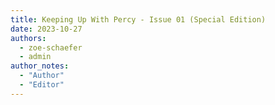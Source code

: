 ```yaml
---
title: Keeping Up With Percy - Issue 01 (Special Edition)
date: 2023-10-27
authors:
  - zoe-schaefer
  - admin
author_notes:
  - "Author"
  - "Editor"
---
```

